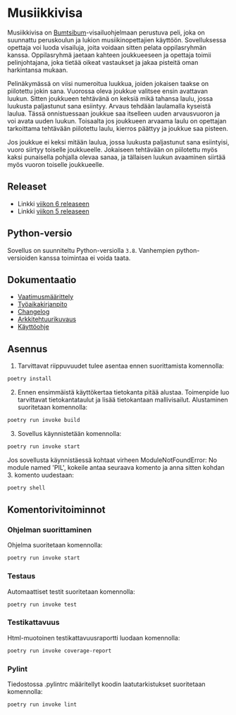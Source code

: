 # Musiikkivisa

Musiikkivisa on [Bumtsibum](https://fi.wikipedia.org/wiki/Bumtsibum)-visailuohjelmaan perustuva peli, joka on suunnattu peruskoulun ja lukion musiikinopettajien käyttöön. Sovelluksessa opettaja voi luoda visailuja, joita voidaan sitten pelata oppilasryhmän kanssa. Oppilasryhmä jaetaan kahteen joukkueeseen ja opettaja toimii pelinjohtajana, joka tietää oikeat vastaukset ja jakaa pisteitä oman harkintansa mukaan.

Pelinäkymässä on viisi numeroitua luukkua, joiden jokaisen taakse on piilotettu jokin sana. Vuorossa oleva joukkue valitsee ensin avattavan luukun. Sitten joukkueen tehtävänä on keksiä mikä tahansa laulu, jossa luukusta paljastunut sana esiintyy. Arvaus tehdään laulamalla kyseistä laulua. Tässä onnistuessaan joukkue saa itselleen uuden arvausvuoron ja voi avata uuden luukun. Toisaalta jos joukkueen arvaama laulu on opettajan tarkoittama tehtävään piilotettu laulu, kierros päättyy ja joukkue saa pisteen.

Jos joukkue ei keksi mitään laulua, jossa luukusta paljastunut sana esiintyisi, vuoro siirtyy toiselle joukkueelle. Jokaiseen tehtävään on piilotettu myös kaksi punaisella pohjalla olevaa sanaa, ja tällaisen luukun avaaminen siirtää myös vuoron toiselle joukkueelle.


## Releaset
- Linkki [viikon 6 releaseen](https://github.com/vejol/ot-harjoitustyo/releases/tag/viikko6)
- Linkki [viikon 5 releaseen](https://github.com/vejol/ot-harjoitustyo/releases/tag/viikko5)

## Python-versio

Sovellus on suunniteltu Python-versiolla `3.8`. Vanhempien python-versioiden kanssa toimintaa ei voida taata.

## Dokumentaatio
- [Vaatimusmäärittely](./dokumentaatio/vaatimusmaarittely.md)
- [Työaikakirjanpito](./dokumentaatio/tyoaikakirjanpito.md)
- [Changelog](./dokumentaatio/changelog.md)
- [Arkkitehtuurikuvaus](./dokumentaatio/arkkitehtuuri.md)
- [Käyttöohje](./dokumentaatio/kayttoohje.md)

## Asennus

1. Tarvittavat riippuvuudet tulee asentaa ennen suorittamista komennolla:

```bash
poetry install
```

2. Ennen ensimmäistä käyttökertaa tietokanta pitää alustaa. Toimenpide luo tarvittavat tietokantataulut ja lisää tietokantaan mallivisailut. Alustaminen suoritetaan komennolla:

```bash
poetry run invoke build
```

3. Sovellus käynnistetään komennolla:

```bash
poetry run invoke start
```

Jos sovellusta käynnistäessä kohtaat virheen ModuleNotFoundError: No module named 'PIL', kokeile antaa seuraava komento ja anna sitten kohdan 3. komento uudestaan:
```bash
poetry shell
```

## Komentorivitoiminnot

### Ohjelman suorittaminen

Ohjelma suoritetaan komennolla:

```bash
poetry run invoke start
```

### Testaus

Automaattiset testit suoritetaan komennolla:

```bash
poetry run invoke test
```

### Testikattavuus

Html-muotoinen testikattavuusraportti luodaan komennolla:

```bash
poetry run invoke coverage-report
```

### Pylint

Tiedostossa .pylintrc määritellyt koodin laatutarkistukset suoritetaan komennolla:

```bash
poetry run invoke lint
```
